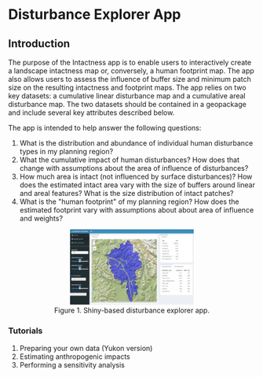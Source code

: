 # Disturbance Explorer App

## Introduction

The purpose of the Intactness app is to enable users to interactively create a landscape intactness map or, conversely, a human footprint map. The app also allows users to assess the influence of buffer size and minimum patch size on the resulting intactness and footprint maps. The app relies on two key datasets: a cumulative linear disturbance map and a cumulative areal disturbance map. The two datasets should be contained in a geopackage and include several key attributes described below.

The app is intended to help answer the following questions:

1. What is the distribution and abundance of individual human disturbance types in my planning region?
2. What the cumulative impact of human disturbances? How does that change with assumptions about the area of influence of disturbances?
3. How much area is intact (not influenced by surface disturbances)? How does the estimated intact area vary with the size of buffers around linear and areal features? What is the size distribution of intact patches?
2. What is the "human footprint" of my planning region? How does the estimated footprint vary with assumptions about about area of influence and weights?

<center>
<img src="footprint.jpg" width="50%">
<br>
Figure 1. Shiny-based disturbance explorer app.
</center>

### Tutorials

1. Preparing your own data (Yukon version)
2. Estimating anthropogenic impacts
3. Performing a sensitivity analysis

